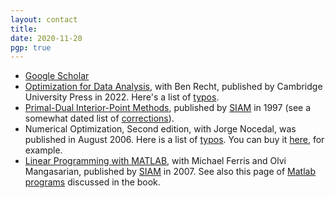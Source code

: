 ```yaml
---
layout: contact
title: 
date: 2020-11-20 
pgp: true 
---
```



- [Google Scholar](https://scholar.google.com/citations?user=VFQRIOwAAAAJ&hl=en)
- [Optimization for Data Analysis](https://www.cambridge.org/core/books/optimization-for-data-analysis/C02C3708905D236AA354D1CE1739A6A2), with Ben Recht, published by Cambridge University Press in 2022. Here's a list of [typos](https://github.com/wrightstephen/OptimizationForDataAnalysis/blob/main/optml_typos.pdf).
- [Primal-Dual Interior-Point Methods](https://epubs.siam.org/doi/book/10.1137/1.9781611971453), published by [SIAM](http://www.siam.org/) in 1997 (see a somewhat dated list of [corrections](http://www.cs.wisc.edu/%7Eswright/IPPD/siampage/typos.pdf)).
- Numerical Optimization, Second edition, with Jorge Nocedal, was published in August 2006. Here is a list of [typos](http://www.cs.wisc.edu/%7Eswright/NumericalOptimization/NumOpt2-typos.pdf). You can buy it [here](http://www.amazon.com/Numerical-Optimization-Operations-Financial-Engineering/dp/0387303030/sr=8-1/qid=1162421692/ref=pd_bbs_sr_1/103-4669259-1394225?ie=UTF8&s=books), for example.
- [Linear Programming with MATLAB](https://epubs.siam.org/doi/book/10.1137/1.9780898718775?), with Michael Ferris and Olvi Mangasarian, published by [SIAM](http://www.siam.org/) in 2007. See also this page of [Matlab programs](http://www.cs.wisc.edu/math-prog/lpbook/) discussed in the book.